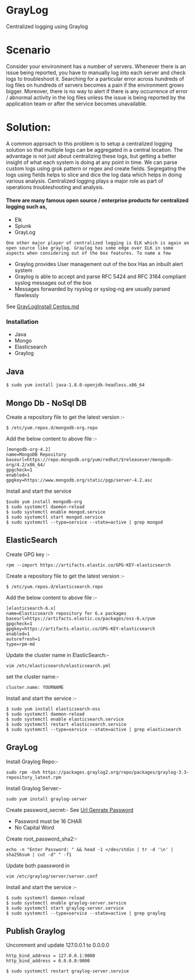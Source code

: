 # GrayLog
Centralized logging using Graylog

# Scenario
Consider your environment has a number of servers. Whenever there is an issue being reported, you have to manually log into each server and check logs to troubleshoot it. Searching for a particular error across hundreds of log files on hundreds of servers becomes a pain if the environment grows bigger. Moreover, there is no way to alert if there is any occurrence of error / abnormal activity in the log files unless the issue is being reported by the application team or after the service becomes unavailable.

# Solution:
A common approach to this problem is to setup a centralized logging solution so that multiple logs can be aggregated in a central location. The advantage is not just about centralizing these logs, but getting a better insight of what each system is doing at any point in time. We can parse custom logs using grok pattern or regex and create fields. Segregating the logs using fields helps to slice and dice the log data which helps in doing various analysis. Centralized logging plays a major role as part of operations troubleshooting and analysis.

#### There are many famous open source / enterprise products for centralized logging such as,
  - Elk
  - Splunk
  - GrayLog

`` One other major player of centralized logging is ELK which is again an open source like graylog. Graylog has some edge over ELK in some aspects when considering out of the box features. To name a few ``
  - Graylog provides User management out of the box Has an inbuilt alert system
  - Graylog is able to accept and parse RFC 5424 and RFC 3164 compliant syslog messages out of the box
  - Messages forwarded by rsyslog or syslog-ng are usually parsed flawlessly
 
See [GrayLogInstall Centos.md](https://github.com/harishchanderdalal/graylog/blob/master/grayloginstallation.md)

### Installation
 - Java
 - Mongo
 - Elasticsearch
 - Graylog

## Java
```
$ sudo yum install java-1.8.0-openjdk-headless.x86_64
```

## Mongo Db - NoSql DB
Create a repository file to get the latest version :-
```
$ /etc/yum.repos.d/mongodb-org.repo
```
Add the below content to above file :-
```
[mongodb-org-4.2]
name=MongoDB Repository
baseurl=https://repo.mongodb.org/yum/redhat/$releasever/mongodb-org/4.2/x86_64/
gpgcheck=1
enabled=1
gpgkey=https://www.mongodb.org/static/pgp/server-4.2.asc
```
Install and start the service
```
$sudo yum install mongodb-org
$ sudo systemctl daemon-reload
$ sudo systemctl enable mongod.service
$ sudo systemctl start mongod.service
$ sudo systemctl --type=service --state=active | grep mongod
```
## ElasticSearch
Create GPG key :-
```
rpm --import https://artifacts.elastic.co/GPG-KEY-elasticsearch
```
Create a repository file to get the latest version :-
```
$ /etc/yum.repos.d/elasticsearch.repo
```
Add the below content to above file :-
```
[elasticsearch-6.x]
name=Elasticsearch repository for 6.x packages
baseurl=https://artifacts.elastic.co/packages/oss-6.x/yum
gpgcheck=1
gpgkey=https://artifacts.elastic.co/GPG-KEY-elasticsearch
enabled=1
autorefresh=1
type=rpm-md
```
Update the cluster name in ElasticSearch:-
```
vim /etc/elasticsearch/elasticsearch.yml
```
set the cluster name:- 
```
cluster.name: YOURNAME
```
Install and start the service :-
```
$ sudo yum install elasticsearch-oss
$ sudo systemctl daemon-reload
$ sudo systemctl enable elasticsearch.service
$ sudo systemctl restart elasticsearch.service
$ sudo systemctl --type=service --state=active | grep elasticsearch
```

## GrayLog
Install Graylog Repo:-
```
sudo rpm -Uvh https://packages.graylog2.org/repo/packages/graylog-3.3-repository_latest.rpm
```
Install Graylog Server:-
```
sudo yum install graylog-server
```
Create password_secret:- 
See [Url Genrate Password](https://8-p.info/pwgen/?)
- Password must be 16 CHAR
- No Capital Word

Create root_password_sha2:-
```
echo -n "Enter Password: " && head -1 </dev/stdin | tr -d '\n' | sha256sum | cut -d" " -f1
```
Update both paassword in 
```
vim /etc/graylog/server/server.conf
```
Install and start the service :-
```
$ sudo systemctl daemon-reload
$ sudo systemctl enable graylog-server.service
$ sudo systemctl start graylog-server.service
$ sudo systemctl --type=service --state=active | grep graylog
```

## Publish Graylog
Uncomment and update 127.0.0.1 to 0.0.0.0
```
http_bind_address = 127.0.0.1:9000
http_bind_address = 0.0.0.0:9000
```

```
$ sudo systemctl restart graylog-server.service
```
